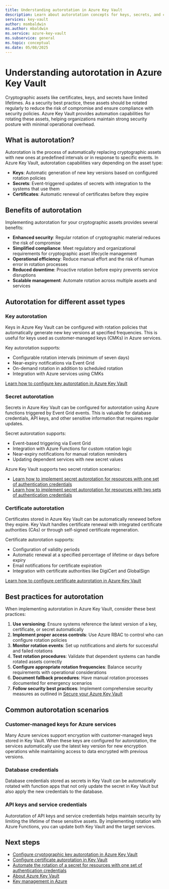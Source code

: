 ```yaml
---
title: Understanding autorotation in Azure Key Vault
description: Learn about autorotation concepts for keys, secrets, and certificates in Azure Key Vault
services: key-vault
author: msmbaldwin
ms.author: mbaldwin
ms.service: azure-key-vault
ms.subservice: general
ms.topic: conceptual
ms.date: 05/08/2025
---
```


# Understanding autorotation in Azure Key Vault

Cryptographic assets like certificates, keys, and secrets have limited lifetimes. As a security best practice, these assets should be rotated regularly to reduce the risk of compromise and ensure compliance with security policies. Azure Key Vault provides automation capabilities for rotating these assets, helping organizations maintain strong security posture with minimal operational overhead.

## What is autorotation?

Autorotation is the process of automatically replacing cryptographic assets with new ones at predefined intervals or in response to specific events. In Azure Key Vault, autorotation capabilities vary depending on the asset type:

- **Keys**: Automatic generation of new key versions based on configured rotation policies
- **Secrets**: Event-triggered updates of secrets with integration to the systems that use them
- **Certificates**: Automatic renewal of certificates before they expire

## Benefits of autorotation

Implementing autorotation for your cryptographic assets provides several benefits:

- **Enhanced security**: Regular rotation of cryptographic material reduces the risk of compromise
- **Simplified compliance**: Meet regulatory and organizational requirements for cryptographic asset lifecycle management
- **Operational efficiency**: Reduce manual effort and the risk of human error in rotation processes
- **Reduced downtime**: Proactive rotation before expiry prevents service disruptions
- **Scalable management**: Automate rotation across multiple assets and services

## Autorotation for different asset types

### Key autorotation

Keys in Azure Key Vault can be configured with rotation policies that automatically generate new key versions at specified frequencies. This is useful for keys used as customer-managed keys (CMKs) in Azure services.

Key autorotation supports:
- Configurable rotation intervals (minimum of seven days)
- Near-expiry notifications via Event Grid
- On-demand rotation in addition to scheduled rotation
- Integration with Azure services using CMKs

[Learn how to configure key autorotation in Azure Key Vault](../keys/how-to-configure-key-rotation.md)

### Secret autorotation

Secrets in Azure Key Vault can be configured for autorotation using Azure functions triggered by Event Grid events. This is valuable for database credentials, API keys, and other sensitive information that requires regular updates.

Secret autorotation supports:
- Event-based triggering via Event Grid
- Integration with Azure Functions for custom rotation logic
- Near-expiry notifications for manual rotation reminders
- Updating dependent services with new secret values

Azure Key Vault supports two secret rotation scenarios:
- [Learn how to implement secret autorotation for resources with one set of authentication credentials](../secrets/tutorial-rotation.md)
- [Learn how to implement secret autorotation for resources with two sets of authentication credentials](../secrets/tutorial-rotation-dual.md)

### Certificate autorotation

Certificates stored in Azure Key Vault can be automatically renewed before they expire. Key Vault handles certificate renewal with integrated certificate authorities (CAs) or through self-signed certificate regeneration.

Certificate autorotation supports:
- Configuration of validity periods
- Automatic renewal at a specified percentage of lifetime or days before expiry
- Email notifications for certificate expiration
- Integration with certificate authorities like DigiCert and GlobalSign

[Learn how to configure certificate autorotation in Azure Key Vault](../certificates/tutorial-rotate-certificates.md)

## Best practices for autorotation

When implementing autorotation in Azure Key Vault, consider these best practices:

1. **Use versioning**: Ensure systems reference the latest version of a key, certificate, or secret automatically
2. **Implement proper access controls**: Use Azure RBAC to control who can configure rotation policies
3. **Monitor rotation events**: Set up notifications and alerts for successful and failed rotations
4. **Test rotation procedures**: Validate that dependent systems can handle rotated assets correctly
5. **Configure appropriate rotation frequencies**: Balance security requirements with operational considerations
6. **Document fallback procedures**: Have manual rotation processes documented for emergency scenarios
7. **Follow security best practices**: Implement comprehensive security measures as outlined in [Secure your Azure Key Vault](secure-key-vault.md)

## Common autorotation scenarios

### Customer-managed keys for Azure services

Many Azure services support encryption with customer-managed keys stored in Key Vault. When these keys are configured for autorotation, the services automatically use the latest key version for new encryption operations while maintaining access to data encrypted with previous versions.

### Database credentials

Database credentials stored as secrets in Key Vault can be automatically rotated with function apps that not only update the secret in Key Vault but also apply the new credentials to the database.

### API keys and service credentials

Autorotation of API keys and service credentials helps maintain security by limiting the lifetime of these sensitive assets. By implementing rotation with Azure Functions, you can update both Key Vault and the target services.

## Next steps

- [Configure cryptographic key autorotation in Azure Key Vault](../keys/how-to-configure-key-rotation.md)
- [Configure certificate autorotation in Key Vault](../certificates/tutorial-rotate-certificates.md)
- [Automate the rotation of a secret for resources with one set of authentication credentials](../secrets/tutorial-rotation.md)
- [About Azure Key Vault](overview.md)
- [Key management in Azure](/azure/security/fundamentals/key-management)

